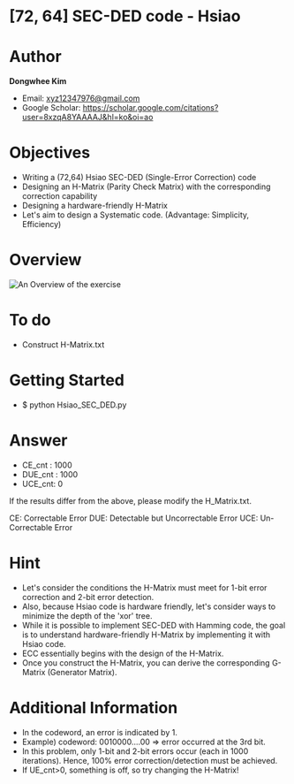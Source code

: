 # [72, 64] SEC-DED code - Hsiao

# Author

**Dongwhee Kim** 

- Email: xyz12347976@gmail.com
- Google Scholar: https://scholar.google.com/citations?user=8xzqA8YAAAAJ&hl=ko&oi=ao

# Objectives
- Writing a (72,64) Hsiao SEC-DED (Single-Error Correction) code
- Designing an H-Matrix (Parity Check Matrix) with the corresponding correction capability
- Designing a hardware-friendly H-Matrix
- Let's aim to design a Systematic code. (Advantage: Simplicity, Efficiency)

# Overview
![An Overview of the exercise](https://github.com/xyz123479/ECC-exercise/blob/main/01_Basic/02_72_64_Hsiao_code/%5B72%2C%2064%5D%20Hsiao%20code.png)

# To do
- Construct H-Matrix.txt

# Getting Started
- $ python Hsiao_SEC_DED.py

# Answer
- CE_cnt : 1000
- DUE_cnt : 1000
- UCE_cnt: 0

If the results differ from the above, please modify the H_Matrix.txt.

CE: Correctable Error
DUE: Detectable but Uncorrectable Error
UCE: Un-Correctable Error

# Hint
- Let's consider the conditions the H-Matrix must meet for 1-bit error correction and 2-bit error detection.
- Also, because Hsiao code is hardware friendly, let's consider ways to minimize the depth of the 'xor' tree.
- While it is possible to implement SEC-DED with Hamming code, the goal is to understand hardware-friendly H-Matrix by implementing it with Hsiao code.
- ECC essentially begins with the design of the H-Matrix.
- Once you construct the H-Matrix, you can derive the corresponding G-Matrix (Generator Matrix).

# Additional Information
- In the codeword, an error is indicated by 1.
- Example) codeword: 0010000....00 => error occurred at the 3rd bit.
- In this problem, only 1-bit and 2-bit errors occur (each in 1000 iterations). Hence, 100% error correction/detection must be achieved.
- If UE_cnt>0, something is off, so try changing the H-Matrix!
